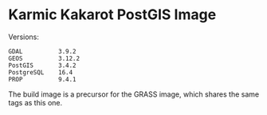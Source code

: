 # Karmic Kakarot PostGIS Image

Versions:

    GDAL          3.9.2
    GEOS          3.12.2
    PostGIS       3.4.2
    PostgreSQL    16.4
    PROP          9.4.1

The build image is a precursor for the GRASS image, which shares the same tags as this one.
